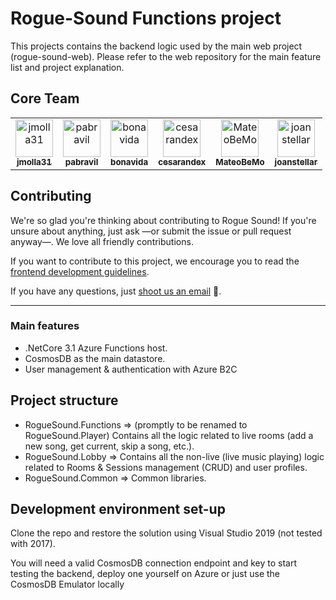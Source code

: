 # Rogue-Sound Functions project

This projects contains the backend logic used by the main web project (rogue-sound-web). Please refer to the web repository for the main feature list and project explanation.



## Core Team
 
<table>
  <tr>
    <td align="center"><a href="https://github.com/jmolla31"><img src="https://avatars3.githubusercontent.com/u/33100083?s=460&v=4" width="60" alt="jmolla31"/><br /><sub><b>jmolla31</b></sub></a></td>
    <td align="center"><a href="https://github.com/pabravil"><img src="https://avatars2.githubusercontent.com/u/9166688?s=460&v=4" width="60" alt="pabravil"/><br /><sub><b>pabravil</b></sub></a></td>
    <td align="center"><a href="https://github.com/bonavida"><img src="https://avatars2.githubusercontent.com/u/8061481?s=460&v=4" width="60" alt="bonavida"/><br /><sub><b>bonavida</b></sub></a></td>
    <td align="center"><a href="https://github.com/cesarandex"><img src="https://avatars2.githubusercontent.com/u/1353358?s=460&v=4" width="60" alt="cesarandex"/><br /><sub><b>cesarandex</b></sub></a></td>
    <td align="center"><a href="https://github.com/MateoBeMo"><img src="https://avatars1.githubusercontent.com/u/15815193?s=460&v=4" width="60" alt="MateoBeMo"/><br /><sub><b>MateoBeMo</b></sub></a></td>
    <td align="center"><a href="https://github.com/joanstellar"><img src="https://avatars1.githubusercontent.com/u/33447647?s=400&v=4" width="60" alt="joanstellar"/><br /><sub><b>joanstellar</b></sub></a></td>
  </tr>
</table>

## Contributing

We're so glad you're thinking about contributing to Rogue Sound! If you're unsure about anything, just ask —or submit the issue or pull request anyway—. We love all friendly contributions.

If you want to contribute to this project, we encourage you to read the [frontend development guidelines](https://github.com/rogue-sound/development-guidelines/blob/master/FRONTEND_DEVELOPMENT_GUIDELINES.md).

If you have any questions, just [shoot us an email](mailto:rogue.sound.team@gmail.com) :email:.

---
### Main features
- .NetCore 3.1 Azure Functions host.
- CosmosDB as the main datastore.
- User management & authentication with Azure B2C


## Project structure

- RogueSound.Functions => (promptly to be renamed to RogueSound.Player) Contains all the logic related to live rooms (add a new song, get current, skip a song, etc.). 
- RogueSound.Lobby => Contains all the non-live (live music playing) logic related to Rooms & Sessions management (CRUD) and user profiles.
- RogueSound.Common => Common libraries.

## Development environment set-up

Clone the repo and restore the solution using Visual Studio 2019 (not tested with 2017).

You will need a valid CosmosDB connection endpoint and key to start testing the backend, deploy one yourself on Azure or just use the CosmosDB Emulator locally
